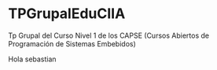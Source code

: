 ﻿# TPGrupalEduCIIA
Tp Grupal del Curso Nivel 1 de los CAPSE (Cursos Abiertos de Programación de Sistemas Embebidos)


Hola sebastian